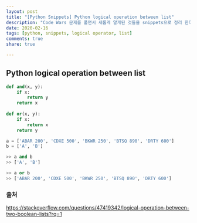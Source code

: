 ```yaml
---
layout: post
title: "[Python Snippets] Python logical operation between list"
description: "Code Wars 문제를 풀면서 새롭게 알게된 것들을 snippets으로 정리 한다."
date: 2020-02-16
tags: [python, snippets, logical operator, list]
comments: true
share: true

---
```




## Python logical operation between list



```python
def and(x, y):
    if x:
        return y
    return x
  
def or(x, y):
    if x:
        return x
    return y
```



```python
a = ['ABAR 200', 'CDXE 500', 'BKWR 250', 'BTSQ 890', 'DRTY 600']
b = ['A', 'B']

>> a and b
>> ['A', 'B']

>> a or b
>> ['ABAR 200', 'CDXE 500', 'BKWR 250', 'BTSQ 890', 'DRTY 600']
```





### 출처

https://stackoverflow.com/questions/47419342/logical-operation-between-two-boolean-lists?rq=1

